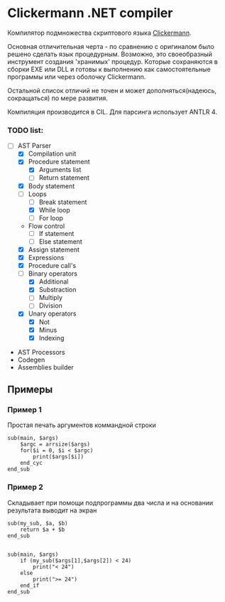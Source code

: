 # Clickermann .NET compiler

Компилятор подмножества скриптового языка [Clickermann](https://ru.wikipedia.org/wiki/Clickermann).

Основная отличительная черта - по сравнению с оригиналом было решено сделать язык процедурным. 
Возможно, это своеобразный инструмент создания 'хранимых' процедур. Которые сохраняются в сборки EXE или DLL
и готовы к выполнению как самостоятельные программы или через оболочку Clickermann. 

Остальной список отличий не точен и может дополняться(надеюсь, сокращаться) по мере развития.

Компиляция производится в CIL. Для парсинга использует ANTLR 4.

### TODO list:
 - [ ] AST Parser
    - [x] Compilation unit
    - [x] Procedure statement
        - [x] Arguments list
        - [ ] Return statement
    - [x] Body statement
    - [ ] Loops
        - [ ] Break statement
        - [x] While loop
        - [ ] For loop
	- Flow control
		- [ ] If statement
		- [ ] Else statement
    - [x] Assign statement
    - [x] Expressions
    - [x] Procedure call's
	- [ ] Binary operators
		- [x] Additional
		- [x] Substraction
		- [ ] Multiply
		- [ ] Division
	- [x] Unary operators
		- [x] Not
		- [x] Minus
		- [x] Indexing
 - AST Processors
 - Codegen
 - Assemblies builder

## Примеры

### Пример 1

Простая печать аргументов коммандной строки

```
sub(main, $args)
	$argc = arrsize($args)
	for($i = 0, $i < $argc)
		print($args[$i])
	end_cyc
end_sub
```

### Пример 2

Складывает при помощи подпрограммы два числа и на основании результата выводит на экран

```
sub(my_sub, $a, $b)
	return $a + $b
end_sub


sub(main, $args)
	if (my_sub($args[1],$args[2]) < 24)
		print("< 24")
	else
		print(">= 24")
	end_if
end_sub
```